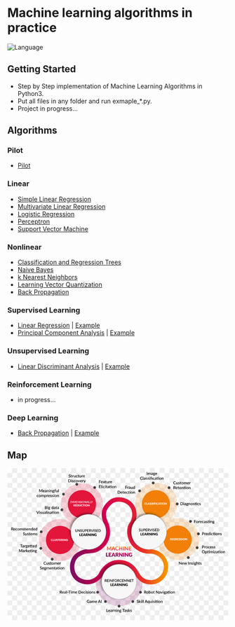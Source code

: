 # Machine learning algorithms in practice

![Language](https://img.shields.io/badge/language-Python3-blue.svg?style=flat)

## Getting Started
* Step by Step implementation of Machine Learning Algorithms in Python3.
* Put all files in any folder and run exmaple_*.py.
* Project in progress...

## Algorithms
### Pilot
* [Pilot](./Pilot/)

### Linear
* [Simple Linear Regression](./Simple_Linear_Regression/)
* [Multivariate Linear Regression](./Multivariate_Linear_Regression)
* [Logistic Regression](./Logistic_Regression/)
* [Perceptron](./Perceptron/)
* [Support Vector Machine](./Support_Vector_Machine)

### Nonlinear
* [Classification and Regression Trees](./Classification_and_Regression_Trees/)
* [Naive Bayes](./Naive_Bayes)
* [k Nearest Neighbors](./k_Nearest_Neighbors)
* [Learning Vector Quantization](./Learning_Vector_Quantization)
* [Back Propagation](./Back_Propagation)

### Supervised Learning
* [Linear Regression](./ml/linear_regression/linear_regression.py) | [Example](./examples/example_lr.py)
* [Principal Component Analysis](./ml/linear_discriminant_analysis/linear_discriminant_analysis.py) | [Example](./examples/example_lda.py)

### Unsupervised Learning
* [Linear Discriminant Analysis](./ml/principal_component_analysis/principal_component_analysis.py) | [Example](./examples/example_pca.py)

### Reinforcement Learning
* in progress...

### Deep Learning
* [Back Propagation](./ml/back_propagation/back_propagation.py) | [Example](./examples/example_bp.py)

## Map
![](./images/ml_map.png)